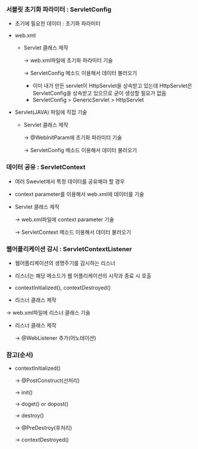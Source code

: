 ### 서블릿 초기화 파라미터 : ServletConfig

- 초기에 필요한 데이터 : 초기화 파라미터

- web.xml

  - Servlet 클래스 제작 

    → web.xml파일에 초기화 파라미터 기술 

    → ServletConfig 메소드 이용해서 데이터 불러오기

    - 이미 내가 만든 servlet이 HttpServlet을 상속받고 있는데 HttpServlet은 ServletConfig을 상속받고 있으므로 굳이 생성할 필요가 없음
    - ServletConfig > GenericServlet > HttpServlet

- Servlet(JAVA) 파일에 직접 기술

  - Servlet 클래스 제작 

    → @WebInitParam에 초기화 파라미터 기술

    → ServletConfig 메소드 이용해서 데이터 불러오기



### 데이터 공유 : ServletContext

- 여러 Swevlet에서 특정 데이터를 공유해야 할 경우

- context parameter를 이용해서 web.xml에 데이터를 기술

- Servlet 클래스 제작 

  → web.xml파일에 context parameter 기술 

  → ServletContext 메소드 이용해서 데이터 불러오기



### 웹어플리케이션 감시 : ServletContextListener

- 웹어플리케이션의 생명주기를 감시하는 리스너

- 리스너는 해당 메소드가 웹 어플리케이션의 시작과 종료 시 호출

- contextInitialized(), contextDestroyed()

-  리스너 클래스 제작 

  → web.xml파일에 리스너 클래스 기술 

- 리스너 클래스 제작 

  → @WebListener 추가(어노테이션)



### 참고(순서)

- contextInitialized()

  → @PostConstruct(선처리)

  → init()

  → doget() or dopost()

  → destroy()

  → @PreDestroy(후처리)

  → contextDestroyed()

